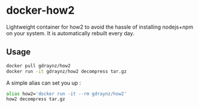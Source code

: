# docker-how2

Lightweight container for how2 to avoid the hassle of installing nodejs+npm on your system.
It is automatically rebuilt every day.

## Usage

```bash
docker pull gdraynz/how2
docker run -it gdraynz/how2 decompress tar.gz
```

A simple alias can set you up :
```bash
alias how2='docker run -it --rm gdraynz/how2'
how2 decompress tar.gz
```
